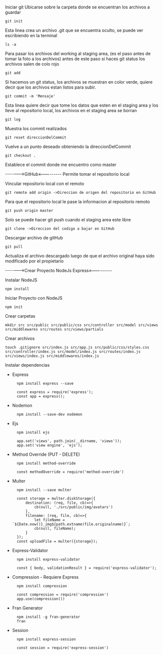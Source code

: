 Iniciar git
Ubicarse sobre la carpeta donde se encuentran los archivos a guardar

    git init

Esta linea crea un archivo .git que se encuentra oculto, se puede ver escribiendo en la terminal 

    ls -a

Para pasar los archivos del working al staging area, (es el paso antes de tomar la foto a los archivos) antes de este paso si haces git status los archivos salen de colo rojo

    git add

Si hacemos un git status, los archivos se muestran en color verde, quiere decir que los archivos estan listos para subir.

    git commit -m 'Mensaje'

Esta linea quiere decir que tome los datos que esten en el staging area y los lleve al repositorio local, los archivos en el staging area se borran

    git log 

Muestra los commit realizados

    git reset direccionDelCommit

Vuelve a un punto deseado obteniendo la direccionDelCommit

    git checkout .

Establece el commit donde me encuentro como master


------->GitHub<---------
Permite tomar el repositorio local 

Vincular repositorio local con el remoto

    git remote add origin ->Direccion de origen del repositorio en GitHub

Para que el repositorio local le pase la informacion al repositorio remoto

    git push origin master

Solo se puede hacer git push cuando el staging area este libre

    git clone ->Direccion del codigo a bajar en GitHub

Descargar archivo de gitHub

    git pull 
    
Actualiza el archivo descargado luego de que el archivo original haya sido modificado por el propietario


------->Crear Proyecto NodeJs Express<---------

Instalar NodeJS

    npm install   

Iniciar Proyecto con NodeJS  

    npm init
    
Crear carpetas 
    
    mkdir src src/public src/public/css src/controller src/model src/views src/middlewares src/routes src/views/partials
   
Crear archivos
    
    touch .gitignore src/index.js src/app.js src/public/css/styles.css src/controller/index.js src/model/index.js src/routes/index.js src/views/index.js src/middlewares/index.js
    
Instalar dependencias
- Express
    
        npm install express --save
        
        const express = require('express');
        const app = express();

- Nodemon
    
        npm install --save-dev nodemon

- Ejs

        npm install ejs
        
        app.set('views', path.join(__dirname, 'views'));
        app.set('view engine', 'ejs');
    
- Method Override (PUT - DELETE)

        npm install method-override
        
        const methodOverride = require('method-override')

- Multer 

        npm install --save multer
        
        const storage = multer.diskStorage({
            destination: (req, file, cb)=>{
                cb(null, './src/public/img/avatars')
            },
            filename: (req, file, cb)=>{
                let fileName = `${Date.now()}_img${path.extname(file.originalname)}`;
                cb(null, fileName);
            }
        });
        const uploadFile = multer({storage});
    
- Express-Validator

        npm install express-validator
        
        const { body, validationResult } = require('express-validator');
        
 
- Compression - Requiere Express

        npm install compression

        const compression = require('compression')
        app.use(compression())

- Fran Generator

        npm install -g fran-generator
        fran
        
- Session

        npm install express-session
        
        const session = require('express-session')
